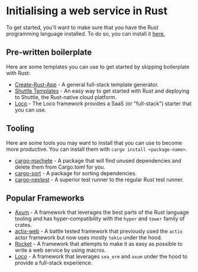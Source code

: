 # Initialising a web service in Rust
To get started, you'll want to make sure that you have the Rust programming language installed. To do so, you can install it [here.](https://www.rust-lang.org/tools/install)

## Pre-written boilerplate
Here are some templates you can use to get started by skipping boilerplate with Rust:

- [Create-Rust-App](https://github.com/Wulf/create-rust-app) - A general full-stack template generator.
- [Shuttle Templates](https://github.com/shuttle-hq/shuttle-examples) - An easy way to get started with Rust and deploying to Shuttle, the Rust-native cloud platform.
- [Loco](loco.rs) - The Loco framework provides a SaaS (or "full-stack") starter that you can use.

## Tooling
Here are some tools you may want to install that you can use to become more productive. You can install them with `cargo install <package-name>`.
- [cargo-machete](https://github.com/bnjbvr/cargo-machete) - A package that will find unused dependencies and delete them from Cargo.toml for you.
- [cargo-sort](https://github.com/DevinR528/cargo-sort) - A package for sorting dependencies.
- [cargo-nextest](https://github.com/nextest-rs/nextest) - A superior test runner to the regular Rust test runner. 


## Popular Frameworks
- [Axum](https://github.com/tokio-rs/axum) - A framework that leverages the best parts of the Rust language tooling and has hyper-compatibility with the `hyper` and `tower` family of crates.
- [actix-web](https://github.com/actix/actix-web) - A battle tested framework that previously used the `actix` actor framework but now uses mostly `tokio` under the hood.
- [Rocket](https://github.com/rwf2/Rocket) - A framework that attempts to make it as easy as possible to write a web service by using macros.
- [Loco](https://github.com/loco-rs/loco) - A framework that leverages `sea_orm` and `axum` under the hood to provide a full-stack experience.
